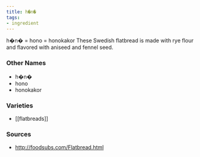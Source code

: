 ```yaml
---
title: h�n�
tags:
- ingredient
---
```

h�n� = hono = honokakor These Swedish flatbread is made with rye flour and flavored with aniseed and fennel seed.

### Other Names

* h�n�
* hono
* honokakor

### Varieties

* [[flatbreads]]

### Sources
* http://foodsubs.com/Flatbread.html

